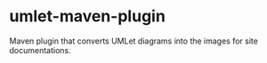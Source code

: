 umlet-maven-plugin
==================

Maven plugin that converts UMLet diagrams into the images for site documentations.